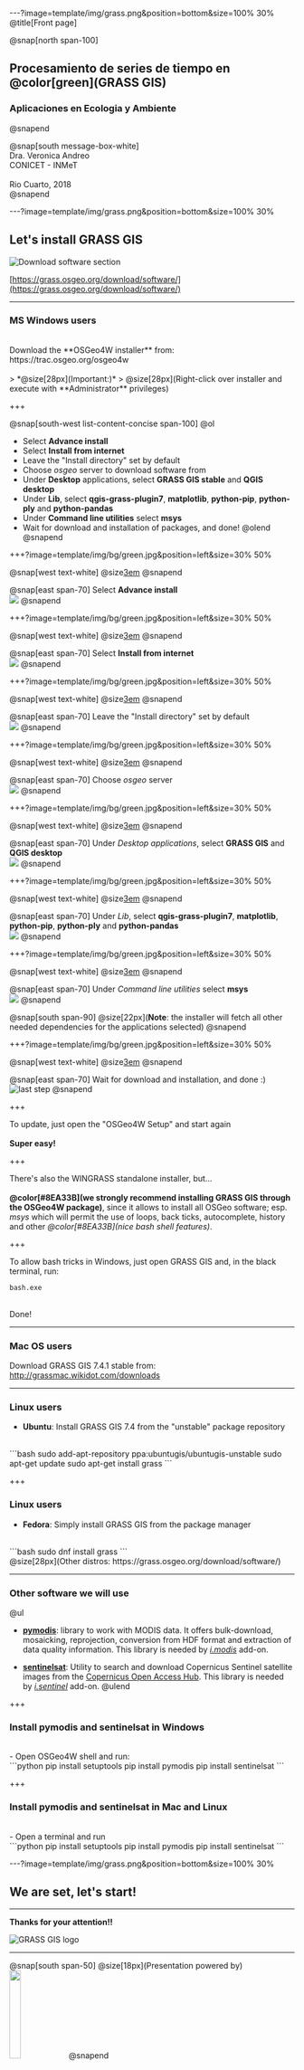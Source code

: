 ---?image=template/img/grass.png&position=bottom&size=100% 30%
@title[Front page]

@snap[north span-100]
<br>
<h2>Procesamiento de series de tiempo en @color[green](GRASS GIS)</h2>
<h3>Aplicaciones en Ecologia y Ambiente</h3>
@snapend

@snap[south message-box-white]
<br>Dra. Veronica Andreo<br>CONICET - INMeT<br><br>Rio Cuarto, 2018<br>
@snapend

---?image=template/img/grass.png&position=bottom&size=100% 30%

## Let's install GRASS GIS

![Download software section](assets/img/grass_gis_download_software.png)

[https://grass.osgeo.org/download/software/](https://grass.osgeo.org/download/software/)

---

### MS Windows users
<br>
Download the **OSGeo4W installer** from: https://trac.osgeo.org/osgeo4w
<br><br>
> *@size[28px](Important:)*
> @size[28px](Right-click over installer and execute with **Administrator** privileges)

+++

@snap[south-west list-content-concise span-100]
@ol
- Select **Advance install**
- Select **Install from internet**
- Leave the "Install directory" set by default
- Choose *osgeo* server to download software from
- Under **Desktop** applications, select **GRASS GIS stable** and **QGIS desktop**
- Under **Lib**, select **qgis-grass-plugin7**, **matplotlib**, **python-pip**, **python-ply** and **python-pandas** 
- Under **Command line utilities** select **msys**
- Wait for download and installation of packages, and done!
@olend
@snapend

+++?image=template/img/bg/green.jpg&position=left&size=30% 50%

@snap[west text-white]
@size[3em](1.)
@snapend

@snap[east span-70]
Select **Advance install**
<br>
<img src="assets/img/osgeo4w_step_1.png">
@snapend

+++?image=template/img/bg/green.jpg&position=left&size=30% 50%

@snap[west text-white]
@size[3em](2.)
@snapend

@snap[east span-70]
Select **Install from internet**
<br>
<img src="assets/img/osgeo4w_step_2.png">
@snapend

+++?image=template/img/bg/green.jpg&position=left&size=30% 50%

@snap[west text-white]
@size[3em](3.)
@snapend

@snap[east span-70]
Leave the "Install directory" set by default
<br>
<img src="assets/img/osgeo4w_step_3.png">
@snapend

+++?image=template/img/bg/green.jpg&position=left&size=30% 50%

@snap[west text-white]
@size[3em](4.)
@snapend

@snap[east span-70]
Choose *osgeo* server
<br>
<img src="assets/img/osgeo4w_step_4.png">
@snapend

+++?image=template/img/bg/green.jpg&position=left&size=30% 50%

@snap[west text-white]
@size[3em](5.)
@snapend

@snap[east span-70]
Under *Desktop applications*, select **GRASS GIS** and **QGIS desktop**
<br>
<img src="assets/img/osgeo4w_step_5.png">
@snapend

+++?image=template/img/bg/green.jpg&position=left&size=30% 50%

@snap[west text-white]
@size[3em](6.)
@snapend

@snap[east span-70]
Under *Lib*, select **qgis-grass-plugin7**, **matplotlib**, **python-pip**, **python-ply** and **python-pandas** 
<br>
<img src="assets/img/osgeo4w_step_6.png">
@snapend

+++?image=template/img/bg/green.jpg&position=left&size=30% 50%

@snap[west text-white]
@size[3em](7.)
@snapend

@snap[east span-70]
Under *Command line utilities* select **msys**
<br>
<img src="assets/img/osgeo4w_step_7.png">
@snapend
<br>

@snap[south span-90]
@size[22px](**Note**: the installer will fetch all other needed dependencies for the applications selected)
@snapend

+++?image=template/img/bg/green.jpg&position=left&size=30% 50%

@snap[west text-white]
@size[3em](8.)
@snapend

@snap[east span-70]
Wait for download and installation, and done :)
<br>
![last step](assets/img/osgeo4w_step_10.png)
@snapend

+++

To update, just open the "OSGeo4W Setup" and start again
<br><br>
**Super easy!**

+++

There's also the WINGRASS standalone installer, but...
<br><br>
**@color[#8EA33B](we strongly recommend installing GRASS GIS through the OSGeo4W package)**, since it allows to install all OSGeo software; esp. *msys* which will permit the use of loops, back ticks, autocomplete, history and other *@color[#8EA33B](nice bash shell features)*.

+++

To allow bash tricks in Windows, just open GRASS GIS and, in the black terminal, run:
<br>
```
bash.exe
```
<br>
Done!

---

### Mac OS users

Download GRASS GIS 7.4.1 stable from: <http://grassmac.wikidot.com/downloads>

---

### Linux users

- **Ubuntu**: Install GRASS GIS 7.4 from the "unstable" package repository
<br>
```bash
sudo add-apt-repository ppa:ubuntugis/ubuntugis-unstable
sudo apt-get update
sudo apt-get install grass
```

+++

### Linux users

- **Fedora**: Simply install GRASS GIS from the package manager
<br>
```bash
sudo dnf install grass
```
<br>
@size[28px](Other distros: https://grass.osgeo.org/download/software/)

---

### Other software we will use

@ul
- **[pymodis](http://www.pymodis.org/)**: library to work with MODIS data. It offers bulk-download, mosaicking, reprojection, conversion from HDF format and extraction of data quality information. This library is needed by *[i.modis](https://grass.osgeo.org/grass74/manuals/addons/i.modis.html)* add-on.

- **[sentinelsat](https://github.com/sentinelsat/sentinelsat)**: Utility to search and download Copernicus Sentinel satellite images from the [Copernicus Open Access Hub](https://scihub.copernicus.eu/). This library is needed by *[i.sentinel](https://grass.osgeo.org/grass74/manuals/addons/i.sentinel.html)* add-on.
@ulend

+++

### Install pymodis and sentinelsat in Windows
<br>
- Open OSGeo4W shell and run:

<br>
```python
pip install setuptools
pip install pymodis
pip install sentinelsat
```

+++

### Install pymodis and sentinelsat in Mac and Linux
<br>
- Open a terminal and run 

<br>
```python
pip install setuptools
pip install pymodis
pip install sentinelsat
```

---?image=template/img/grass.png&position=bottom&size=100% 30%

## **We are set, let's start!**

---

**Thanks for your attention!!**

![GRASS GIS logo](assets/img/grass_logo_alphab.png)

---

@snap[south span-50]
@size[18px](Presentation powered by)
<br>
<a href="https://gitpitch.com/">
<img src="assets/img/gitpitch_logo.png" width="20%"></a>
@snapend
